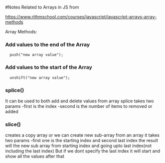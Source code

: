 #Notes Related to Arrays in JS from

https://www.rithmschool.com/courses/javascript/javascript-arrays-array-methods

Array Methods:

### Add values to the end of the Array

      push("new array value");

### Add values to the start of the Array

      unshift("new array value");

### splice()

It can be used to both add and delete values from array
splice takes two params
-first is the index
-second is the number of items to removed or added

### slice()

creates a copy array or we can create new sub-array from an array
it takes two params
-first one is the starting index and second last index
the result will the new sub array from starting index and going upto last index(not including the last index)
But if we dont specify the last index it will start and show all the values after that
